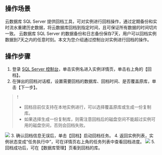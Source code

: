 ## 操作场景
云数据库 SQL Server 提供回档工具，可对实例进行回档操作，通过定期备份和实时流水重建历史数据，将云数据库回档到指定时间，且可保证所有数据的时间切片一致。
云数据库 SQL Server 的数据备份和日志备份保存7天，用户可以回档实例数据到7天之内的任意时刻。本文为您介绍通过控制台对实例进行回档的操作。

## 操作步骤
1. 登录 [SQL Server 控制台](https://console.cloud.tencent.com/sqlserver)，单击实例名进入实例详情页，单击右上角的【回档】。
2. 在弹出的回档对话框，设置需要回档的数据库、回档时间、是否覆盖原库，单击【下一步】。
>!
>- 回档目前仅支持在本地实例进行，可以选择覆盖原库或生成一份复制库。
>- 如果选择生成一份复制库，则需注意回档后的磁盘空间不能超过实例可用的磁盘空间，否则会回档失败。
>
![](https://main.qcloudimg.com/raw/76187f46a7d408e9530eb1f9dec348a1.png)
3. 确认回档信息无误后，单击【回档】启动回档任务。
4. 返回实例列表，实例状态变成“任务执行中”，可在详情页右上角的任务列表中查看回档进度。
![](https://main.qcloudimg.com/raw/b8e2e9a397e35bff5d054552ec0ec363.png)
5. 回档成功后，可在【数据库管理】页看到回档的库。

